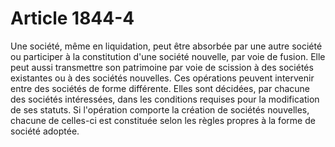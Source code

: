 # Article 1844-4

Une société, même en liquidation, peut être absorbée par une autre société ou participer à la constitution d'une société nouvelle, par voie de fusion.   Elle peut aussi transmettre son patrimoine par voie de scission à des sociétés existantes ou à des sociétés nouvelles.   Ces opérations peuvent intervenir entre des sociétés de forme différente.   Elles sont décidées, par chacune des sociétés intéressées, dans les conditions requises pour la modification de ses statuts.   Si l'opération comporte la création de sociétés nouvelles, chacune de celles-ci est constituée selon les règles propres à la forme de société adoptée.